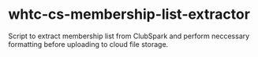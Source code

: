 # whtc-cs-membership-list-extractor
Script to extract membership list from ClubSpark and perform neccessary formatting before uploading to cloud file storage.
